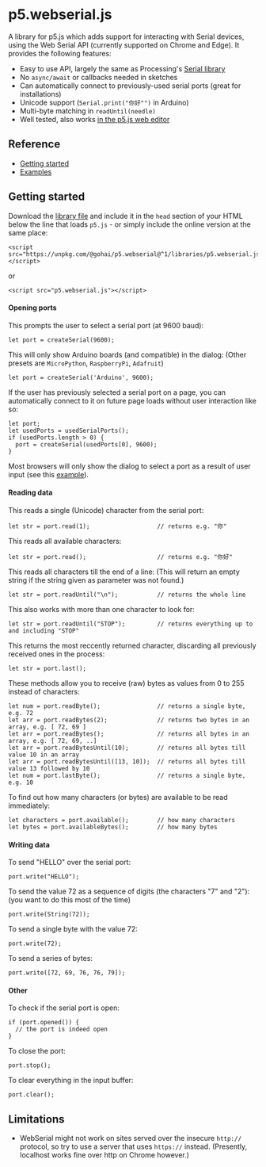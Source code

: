 # p5.webserial.js

A library for p5.js which adds support for interacting with Serial devices, using the Web Serial API (currently supported on Chrome and Edge). It provides the following features:

* Easy to use API, largely the same as Processing's [Serial library](https://processing.org/reference/libraries/serial/index.html)
* No `async/await` or callbacks needed in sketches
* Can automatically connect to previously-used serial ports (great for installations)
* Unicode support (`Serial.print("你好"")` in Arduino)
* Multi-byte matching in `readUntil(needle)`
* Well tested, also works [in the p5.js web editor](https://editor.p5js.org/gohai/sketches/X0XD9xvIR)

## Reference

- [Getting started](#getting-started)
- [Examples](examples/)

## Getting started

Download the [library file](https://github.com/gohai/p5.webserial/blob/main/libraries/p5.webserial.js) and include it in the `head` section of your HTML below the line that loads `p5.js` - or simply include the online version at the same place:

```
<script src="https://unpkg.com/@gohai/p5.webserial@^1/libraries/p5.webserial.js"></script>
```
or
```
<script src="p5.webserial.js"></script>
```

#### Opening ports

This prompts the user to select a serial port (at 9600 baud):

```
let port = createSerial(9600);
```

This will only show Arduino boards (and compatible) in the dialog: (Other presets are `MicroPython`, `RaspberryPi`, `Adafruit`)

```
let port = createSerial('Arduino', 9600);
```

If the user has previously selected a serial port on a page, you can automatically connect to it on future page loads without user interaction like so:

```
let port;
let usedPorts = usedSerialPorts();
if (usedPorts.length > 0) {
  port = createSerial(usedPorts[0], 9600);
}
```

Most browsers will only show the dialog to select a port as a result of user input (see this [example](examples/basic/basic_p5js/sketch.js)).

#### Reading data

This reads a single (Unicode) character from the serial port:

```
let str = port.read(1);                   // returns e.g. "你"
```

This reads all available characters:

```
let str = port.read();                    // returns e.g. "你好"
```

This reads all characters till the end of a line: (This will return an empty string if the string given as parameter was not found.)

```
let str = port.readUntil("\n");           // returns the whole line
```

This also works with more than one character to look for:

```
let str = port.readUntil("STOP");         // returns everything up to and including "STOP"
```

This returns the most reccently returned character, discarding all previously received ones in the process:

```
let str = port.last();
```

These methods allow you to receive (raw) bytes as values from 0 to 255 instead of characters:

```
let num = port.readByte();                // returns a single byte, e.g. 72
let arr = port.readBytes(2);              // returns two bytes in an array, e.g. [ 72, 69 ]
let arr = port.readBytes();               // returns all bytes in an array, e.g. [ 72, 69, ..]
let arr = port.readBytesUntil(10);        // returns all bytes till value 10 in an array
let arr = port.readBytesUntil([13, 10]);  // returns all bytes till value 13 followed by 10
let num = port.lastByte();                // returns a single byte, e.g. 10
```

To find out how many characters (or bytes) are available to be read immediately:

```
let characters = port.available();        // how many characters
let bytes = port.availableBytes();        // how many bytes
```

#### Writing data

To send "HELLO" over the serial port:

```
port.write("HELLO");
```

To send the value 72 as a sequence of digits (the characters "7" and "2"): (you want to do this most of the time)

```
port.write(String(72));
```

To send a single byte with the value 72:

```
port.write(72);
```

To send a series of bytes:

```
port.write([72, 69, 76, 76, 79]);
```

#### Other

To check if the serial port is open:

```
if (port.opened()) {
  // the port is indeed open
}
```

To close the port:

```
port.stop();
```

To clear everything in the input buffer:

```
port.clear();
```

## Limitations

- WebSerial might not work on sites served over the insecure `http://` protocol, so try to use a server that uses `https://` instead. (Presently, localhost works fine over http on Chrome however.)
